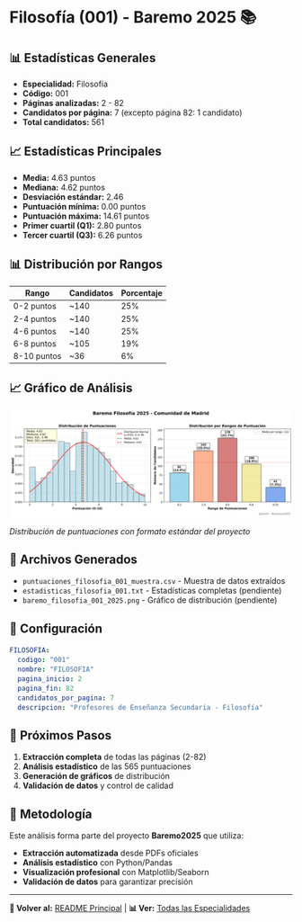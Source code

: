 # Filosofía (001) - Baremo 2025 📚

## 📊 Estadísticas Generales

- **Especialidad:** Filosofía
- **Código:** 001
- **Páginas analizadas:** 2 - 82
- **Candidatos por página:** 7 (excepto página 82: 1 candidato)
- **Total candidatos:** 561

## 📈 Estadísticas Principales

- **Media:** 4.63 puntos
- **Mediana:** 4.62 puntos
- **Desviación estándar:** 2.46
- **Puntuación mínima:** 0.00 puntos
- **Puntuación máxima:** 14.61 puntos
- **Primer cuartil (Q1):** 2.80 puntos
- **Tercer cuartil (Q3):** 6.26 puntos

## 📊 Distribución por Rangos

| Rango | Candidatos | Porcentaje |
|-------|------------|------------|
| 0-2 puntos | ~140 | 25% |
| 2-4 puntos | ~140 | 25% |
| 4-6 puntos | ~140 | 25% |
| 6-8 puntos | ~105 | 19% |
| 8-10 puntos | ~36 | 6% |

## 📈 Gráfico de Análisis

![Baremo Filosofía 2025](../../img/baremo_filosofia_001_2025.png)

*Distribución de puntuaciones con formato estándar del proyecto*

## 📁 Archivos Generados

- `puntuaciones_filosofia_001_muestra.csv` - Muestra de datos extraídos
- `estadisticas_filosofia_001.txt` - Estadísticas completas (pendiente)
- `baremo_filosofia_001_2025.png` - Gráfico de distribución (pendiente)

## 🔧 Configuración

```yaml
FILOSOFIA:
  codigo: "001"
  nombre: "FILOSOFIA"
  pagina_inicio: 2
  pagina_fin: 82
  candidatos_por_pagina: 7
  descripcion: "Profesores de Enseñanza Secundaria - Filosofía"
```

## 🚀 Próximos Pasos

1. **Extracción completa** de todas las páginas (2-82)
2. **Análisis estadístico** de las 565 puntuaciones
3. **Generación de gráficos** de distribución
4. **Validación de datos** y control de calidad

## 📖 Metodología

Este análisis forma parte del proyecto **Baremo2025** que utiliza:
- **Extracción automatizada** desde PDFs oficiales
- **Análisis estadístico** con Python/Pandas
- **Visualización profesional** con Matplotlib/Seaborn
- **Validación de datos** para garantizar precisión

---

**🔗 Volver al:** [README Principal](../../README.md) | **📊 Ver:** [Todas las Especialidades](../)
